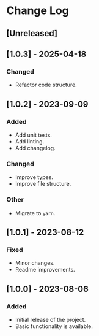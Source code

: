 # Change Log

## [Unreleased]

## [1.0.3] - 2025-04-18

### Changed

-   Refactor code structure.

## [1.0.2] - 2023-09-09

### Added

-   Add unit tests.
-   Add linting.
-   Add changelog.

### Changed

-   Improve types.
-   Improve file structure.

### Other

-   Migrate to `yarn`.

## [1.0.1] - 2023-08-12

### Fixed

-   Minor changes.
-   Readme improvements.

## [1.0.0] - 2023-08-06

### Added

-   Initial release of the project.
-   Basic functionality is available.
